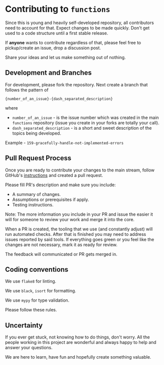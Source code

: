 # Contributing to `functions`

Since this is young and heavily self-developed repository, all contributors need to account for that.
Expect changes to be made quickly. Don't get used to a code structure until a first stable release.

If **anyone** wants to contribute regardless of that, please feel free to pickup/create an issue, drop a discussion post.

Share your ideas and let us make something out of nothing.

## Development and Branches

For development, please fork the repository. Next create a branch that follows the pattern of

```console
{number_of_an_issue}-{dash_separated_description}
```

where

- `number_of_an_issue` - is the issue number which was created in the main `functions` repository (issue you create in your forks are totally your call).
- `dash_separated_description` - is a short and sweet description of the topics being developed.

Example - `159-gracefully-handle-not-implemented-errors`

## Pull Request Process

Once you are ready to contribute your changes to the main stream, follow GitHub's [instructions](https://docs.github.com/en/pull-requests/collaborating-with-pull-requests/proposing-changes-to-your-work-with-pull-requests/creating-a-pull-request-from-a-fork) and created a pull request.

Please fill PR's description and make sure you include:

- A summary of changes.
- Assumptions or prerequisites if apply.
- Testing instructions.

Note: The more information you include in your PR and issue the easier it will for someone to review your work and merge it into the core.

When a PR is created, the tooling that we use (and constantly adjust) will run automated checks. After that is finished you may need to address issues reported by said tools. If everything goes green or you feel like the changes are not necessary, mark it as ready for review.

The feedback will communicated or PR gets merged in.

## Coding conventions

We use `flake8` for linting.

We use `black`, `isort` for formatting.

We use `mypy` for type validation.

Please follow these rules.

## Uncertainty

If you ever get stuck, not knowing how to do things, don't worry. All the people working in this project are wonderful and always happy to help and answer your questions.

We are here to learn, have fun and hopefully create something valuable.
